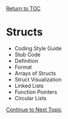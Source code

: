 <a href="https://github.com/CyberTrainingUSAF/05-C-Programming/blob/master/00-Table-of-Contents.md" rel="Return to TOC"> Return to TOC </a>

# Structs

* Coding Style Guide
* Stub Code
* Definition
* Format
* Arrays of Structs
* Struct Visualization
* Linked Lists
* Function Pointers
* Circular Lists

<a href="https://github.com/CyberTrainingUSAF/05-C-Programming/blob/master/14_Structs/01_structs.md" rel="Continue to Next Topic"> Continue to Next Topic </a>
